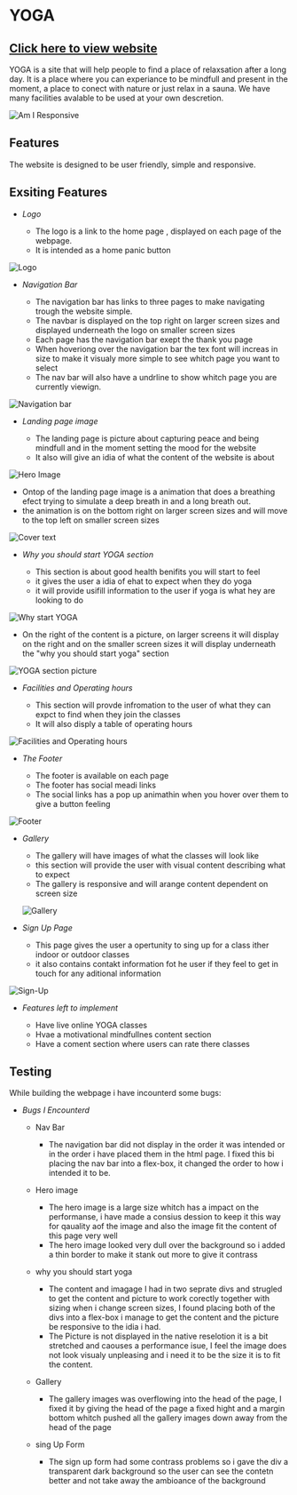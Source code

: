 # YOGA

## [Click here to view website ](https://iainjackson90.github.io/pp1-yoga/)

YOGA is a site that will help people to find a place of relaxsation after a long
day.
It is a place where you can experiance to be mindfull and present in the moment, 
a place to conect with nature or just relax in a sauna.
We have many facilities avalable to be used at your own descretion.

![Am I Responsive](./assets/docs/am-i-responsive.png)

## Features

The website is designed to be user friendly, simple and responsive.

## Exsiting Features 

- _Logo_

  - The logo is a link to the home page , displayed on each page of the webpage.
  - It is intended as a home panic button

![Logo](./assets/docs/logo.png)
    
- _Navigation Bar_
  
  - The navigation bar has links to three pages to make navigating trough the 
     website simple.
  - The navbar is displayed on the top right on larger screen sizes and displayed
    underneath the logo on smaller screen sizes
  - Each page has the navigation bar exept the thank you page
  - When hoveriong over the navigation bar the tex font will increas in size to
    make it visualy more simple to see whitch page you want to select
  - The nav bar will also have a undrline to show whitch page you are currently
    viewign.  
   
![Navigation bar](./assets/docs/nav-bar.png)

- _Landing page image_
  
  - The landing page is picture about capturing peace and being mindfull and in 
    the moment setting the mood for the website
  - It also will give an idia of what the content of the website is about 
    
![Hero Image](./assets/docs/hero-image-readme.png)
    
  - Ontop of the landing page image is a animation that does a breathing efect
    trying to simulate a deep breath in and a long breath out.
  - the animation is on the bottom right on larger screen sizes and will move 
    to the top left on smaller screen sizes
    
![Cover text](./assets/docs/cover-text.png)

- _Why you should start YOGA section_

  - This section is about good health benifits you will start to feel 
  - it gives the user a idia of ehat to expect when they do yoga
  - it will provide usifill information to the user if yoga is what hey are looking to do
 
![Why start YOGA](./assets/docs/why-start-yoga.PNG)
    
  - On the right of the content is a picture, on larger screens it will display on the right
    and on the smaller screen sizes it will display underneath the "why you should start yoga"
    section

![YOGA section picture](./assets/docs/man-yoga-section.png)

- _Facilities and Operating hours_
  
  - This section will provde infromation to the user of what they can expct to find
    when they join the classes
  - It will also disply a table of operating hours 

![Facilities and Operating hours](./assets/docs/what-we-do.png)

- _The Footer_
   
   - The footer is available on each page 
   - The footer has social meadi links 
   - The social links has a pop up animathin when you hover over them to give a button feeling

![Footer](./assets/docs/footer.png)

- _Gallery_
  
  - The gallery will have images of what the classes will look like 
  - this section will provide the user with visual content describing what to expect
  - The gallery is responsive and will arange content dependent on screen size 
  
  ![Gallery](./assets/docs/gallery.png)
   
- _Sign Up Page_

  - This page gives the user a opertunity to sing up for a class ither indoor
    or outdoor classes
  - it also contains contakt information fot he user if they feel to get in touch
    for any aditional information 

![Sign-Up](./assets/docs/sign-up.png)

- _Features left to implement_
  
  - Have live online YOGA classes
  - Hvae a motivational mindfullnes content section
  - Have a coment section where users can rate there classes

## Testing

While building the webpage i have incounterd some bugs:

- _Bugs I Encounterd_
   
   - Nav Bar
    
     - The navigation bar did not display in the order it was intended or in the order
       i have placed them in the html page.
       I fixed this bi placing the nav bar into a flex-box, it changed the order
       to how i intended it to be.
       
   - Hero image 
     
     - The hero image is a large size whitch has a impact on the performanse, i have
       made a consius dession to keep it this way for qauality aof the image and also 
       the image fit the content of this page very well
     - The hero image looked very dull over the background so i added a thin border to make 
       it stank out more to give it contrass
       
   - why you should start yoga
     - The content and imagage I had in  two seprate divs and strugled to get the content
       and picture to work corectly together with sizing when i change screen sizes,
       I found placing both of the divs into a flex-box i manage to get the content
       and the picture be responsive to the idia i had.
     - The Picture is not displayed in the native reselotion it is a bit stretched 
       and caouses a performance isue, I feel the image does not look visualy unpleasing
       and i need it to be the size it is to fit the content.
       
   - Gallery
  
     - The gallery images was overflowing into the head of the page,
       I fixed it by giving the head of the page a fixed hight and a margin bottom 
       whitch pushed all the gallery images down away from the head of the page 
       
   - sing Up Form

     - The sign up form had some contrass problems so i gave the div a transparent 
       dark background so the user can see the contetn better and not take away the 
       ambioance of the background 
       
    
     
